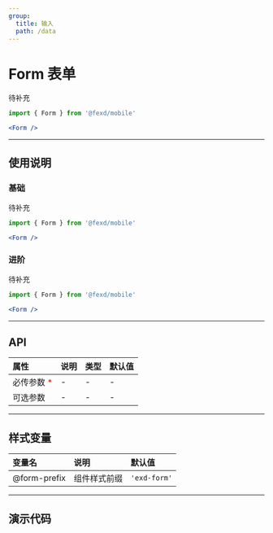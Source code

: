 ```yaml
---
group:
  title: 输入
  path: /data
---
```


# Form 表单 <ImportCost name="Form" />

待补充

<!-- prettier-ignore -->
```jsx | pure
import { Form } from '@fexd/mobile'

<Form />
```

---

## 使用说明

### 基础

待补充

<!-- prettier-ignore -->
```jsx | pure
import { Form } from '@fexd/mobile'

<Form />
```

### 进阶

待补充

<!-- prettier-ignore -->
```jsx | pure
import { Form } from '@fexd/mobile'

<Form />
```

---

## API

| 属性                                         | 说明 | 类型 | 默认值 |
| :------------------------------------------- | :--- | :--- | :----- |
| 必传参数 <span style="color: red;">\*</span> | -    | -    | -      |
| 可选参数                                     | -    | -    | -      |

---

## 样式变量

| 变量名       | 说明         | 默认值       |
| :----------- | :----------- | :----------- |
| @form-prefix | 组件样式前缀 | `'exd-form'` |

---

## 演示代码

<code src="./demos/demo1/index.tsx" />
